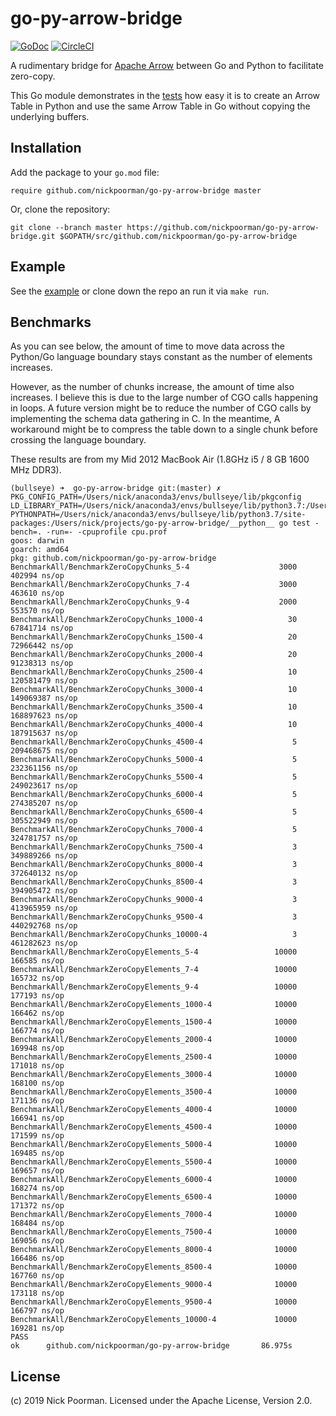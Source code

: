 # go-py-arrow-bridge

[![GoDoc](https://godoc.org/github.com/nickpoorman/go-py-arrow-bridge?status.svg)](https://godoc.org/github.com/nickpoorman/go-py-arrow-bridge)
[![CircleCI](https://circleci.com/gh/nickpoorman/go-py-arrow-bridge.svg?style=svg)](https://circleci.com/gh/nickpoorman/go-py-arrow-bridge)

A rudimentary bridge for [Apache Arrow](https://github.com/apache/arrow) between Go and Python to facilitate zero-copy.

This Go module demonstrates in the [tests](table_test.go) how easy it is to create an Arrow Table in Python and use the same Arrow Table in Go without copying the underlying buffers.

<!-- ----------------------------------------------------------------------------------------------- -->

## Installation

Add the package to your `go.mod` file:

    require github.com/nickpoorman/go-py-arrow-bridge master

Or, clone the repository:

    git clone --branch master https://github.com/nickpoorman/go-py-arrow-bridge.git $GOPATH/src/github.com/nickpoorman/go-py-arrow-bridge

<!-- ----------------------------------------------------------------------------------------------- -->

## Example

See the [example](cmd/example/example.go) or clone down the repo an run it via `make run`.

## Benchmarks

As you can see below, the amount of time to move data across the Python/Go language boundary stays constant as the number of elements increases.

However, as the number of chunks increase, the amount of time also increases. I believe this is due to the large number of CGO calls happening in loops. A future version might be to reduce the number of CGO calls by implementing the schema data gathering in C. In the meantime, A workaround might be to compress the table down to a single chunk before crossing the language boundary.

These results are from my Mid 2012 MacBook Air (1.8GHz i5 / 8 GB 1600 MHz DDR3).

```
(bullseye) ➜  go-py-arrow-bridge git:(master) ✗ PKG_CONFIG_PATH=/Users/nick/anaconda3/envs/bullseye/lib/pkgconfig LD_LIBRARY_PATH=/Users/nick/anaconda3/envs/bullseye/lib/python3.7:/Users/nick/anaconda3/envs/bullseye/lib PYTHONPATH=/Users/nick/anaconda3/envs/bullseye/lib/python3.7/site-packages:/Users/nick/projects/go-py-arrow-bridge/__python__ go test -bench=. -run=- -cpuprofile cpu.prof
goos: darwin
goarch: amd64
pkg: github.com/nickpoorman/go-py-arrow-bridge
BenchmarkAll/BenchmarkZeroCopyChunks_5-4                    3000            402994 ns/op
BenchmarkAll/BenchmarkZeroCopyChunks_7-4                    3000            463610 ns/op
BenchmarkAll/BenchmarkZeroCopyChunks_9-4                    2000            553570 ns/op
BenchmarkAll/BenchmarkZeroCopyChunks_1000-4                   30          67841714 ns/op
BenchmarkAll/BenchmarkZeroCopyChunks_1500-4                   20          72966442 ns/op
BenchmarkAll/BenchmarkZeroCopyChunks_2000-4                   20          91238313 ns/op
BenchmarkAll/BenchmarkZeroCopyChunks_2500-4                   10         120581479 ns/op
BenchmarkAll/BenchmarkZeroCopyChunks_3000-4                   10         149069387 ns/op
BenchmarkAll/BenchmarkZeroCopyChunks_3500-4                   10         168897623 ns/op
BenchmarkAll/BenchmarkZeroCopyChunks_4000-4                   10         187915637 ns/op
BenchmarkAll/BenchmarkZeroCopyChunks_4500-4                    5         209468675 ns/op
BenchmarkAll/BenchmarkZeroCopyChunks_5000-4                    5         232361156 ns/op
BenchmarkAll/BenchmarkZeroCopyChunks_5500-4                    5         249023617 ns/op
BenchmarkAll/BenchmarkZeroCopyChunks_6000-4                    5         274385207 ns/op
BenchmarkAll/BenchmarkZeroCopyChunks_6500-4                    5         305522949 ns/op
BenchmarkAll/BenchmarkZeroCopyChunks_7000-4                    5         324781757 ns/op
BenchmarkAll/BenchmarkZeroCopyChunks_7500-4                    3         349889266 ns/op
BenchmarkAll/BenchmarkZeroCopyChunks_8000-4                    3         372640132 ns/op
BenchmarkAll/BenchmarkZeroCopyChunks_8500-4                    3         394905472 ns/op
BenchmarkAll/BenchmarkZeroCopyChunks_9000-4                    3         413965959 ns/op
BenchmarkAll/BenchmarkZeroCopyChunks_9500-4                    3         440292768 ns/op
BenchmarkAll/BenchmarkZeroCopyChunks_10000-4                   3         461282623 ns/op
BenchmarkAll/BenchmarkZeroCopyElements_5-4                 10000            166585 ns/op
BenchmarkAll/BenchmarkZeroCopyElements_7-4                 10000            165732 ns/op
BenchmarkAll/BenchmarkZeroCopyElements_9-4                 10000            177193 ns/op
BenchmarkAll/BenchmarkZeroCopyElements_1000-4              10000            166462 ns/op
BenchmarkAll/BenchmarkZeroCopyElements_1500-4              10000            166774 ns/op
BenchmarkAll/BenchmarkZeroCopyElements_2000-4              10000            169948 ns/op
BenchmarkAll/BenchmarkZeroCopyElements_2500-4              10000            171018 ns/op
BenchmarkAll/BenchmarkZeroCopyElements_3000-4              10000            168100 ns/op
BenchmarkAll/BenchmarkZeroCopyElements_3500-4              10000            171136 ns/op
BenchmarkAll/BenchmarkZeroCopyElements_4000-4              10000            166941 ns/op
BenchmarkAll/BenchmarkZeroCopyElements_4500-4              10000            171599 ns/op
BenchmarkAll/BenchmarkZeroCopyElements_5000-4              10000            169485 ns/op
BenchmarkAll/BenchmarkZeroCopyElements_5500-4              10000            169657 ns/op
BenchmarkAll/BenchmarkZeroCopyElements_6000-4              10000            168274 ns/op
BenchmarkAll/BenchmarkZeroCopyElements_6500-4              10000            171372 ns/op
BenchmarkAll/BenchmarkZeroCopyElements_7000-4              10000            168484 ns/op
BenchmarkAll/BenchmarkZeroCopyElements_7500-4              10000            169056 ns/op
BenchmarkAll/BenchmarkZeroCopyElements_8000-4              10000            166486 ns/op
BenchmarkAll/BenchmarkZeroCopyElements_8500-4              10000            167760 ns/op
BenchmarkAll/BenchmarkZeroCopyElements_9000-4              10000            173118 ns/op
BenchmarkAll/BenchmarkZeroCopyElements_9500-4              10000            166797 ns/op
BenchmarkAll/BenchmarkZeroCopyElements_10000-4             10000            169281 ns/op
PASS
ok      github.com/nickpoorman/go-py-arrow-bridge       86.975s
```

## License

(c) 2019 Nick Poorman. Licensed under the Apache License, Version 2.0.
